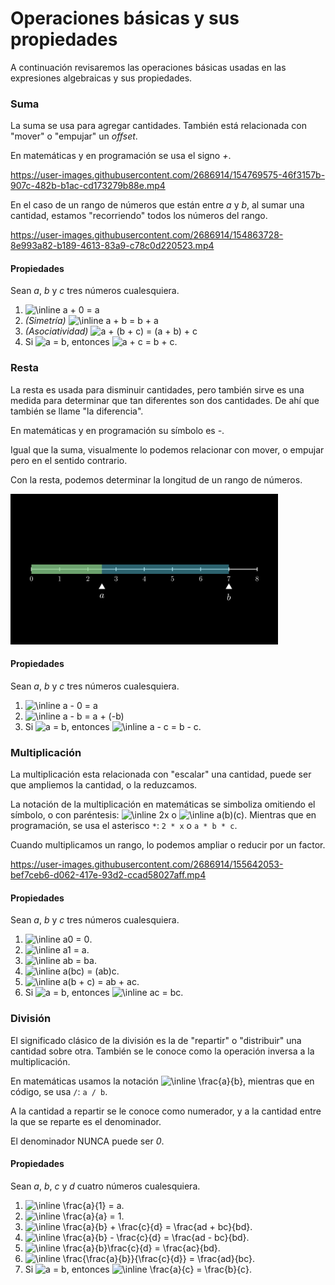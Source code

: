 # Operaciones básicas y sus propiedades

A continuación revisaremos las operaciones básicas usadas en las expresiones algebraicas y sus propiedades.

### Suma

La suma se usa para agregar cantidades. También está relacionada con "mover" o "empujar" un _offset_.

En matemáticas y en programación se usa el signo _+_.

https://user-images.githubusercontent.com/2686914/154769575-46f3157b-907c-482b-b1ac-cd173279b88e.mp4

En el caso de un rango de números que están entre _a_ y _b_, al sumar una cantidad, estamos "recorriendo" todos los números del rango.

https://user-images.githubusercontent.com/2686914/154863728-8e993a82-b189-4613-83a9-c78c0d220523.mp4

#### Propiedades

Sean _a_, _b_ y _c_ tres números cualesquiera.

1. <img src="https://latex.codecogs.com/svg.image?\inline&space;a&space;&plus;&space;0&space;=&space;a" title="\inline a + 0 = a" />
2. _(Simetría)_ <img src="https://latex.codecogs.com/svg.image?\inline&space;a&space;&plus;&space;b&space;=&space;b&space;&plus;&space;a" title="\inline a + b = b + a" />
3. _(Asociatividad)_ <img src="https://latex.codecogs.com/svg.image?a&space;&plus;&space;(b&space;&plus;&space;c)&space;=&space;(a&space;&plus;&space;b)&space;&plus;&space;c" title="a + (b + c) = (a + b) + c" />
4. Si <img src="https://latex.codecogs.com/svg.image?a&space;=&space;b" title="a = b" />, entonces <img src="https://latex.codecogs.com/svg.image?a&space;&plus;&space;c&space;=&space;b&space;&plus;&space;c" title="a + c = b + c" />.

### Resta

La resta es usada para disminuir cantidades, pero también sirve es una medida para determinar que tan diferentes son dos cantidades. De ahí que también se llame "la diferencia".

En matemáticas y en programación su símbolo es _-_.

Igual que la suma, visualmente lo podemos relacionar con mover, o empujar pero en el sentido contrario.

Con la resta, podemos determinar la longitud de un rango de números.

<img src="../img/algebra/len-range.png" width="85%"/>

#### Propiedades

Sean _a_, _b_ y _c_ tres números cualesquiera.

1. <img src="https://latex.codecogs.com/svg.image?\inline&space;a&space;-&space;0&space;=&space;a" title="\inline a - 0 = a" />
2. <img src="https://latex.codecogs.com/svg.image?\inline&space;a&space;-&space;b&space;=&space;a&space;&plus;&space;(-b)" title="\inline a - b = a + (-b)" />
3. Si <img src="https://latex.codecogs.com/svg.image?a&space;=&space;b" title="a = b" />, entonces <img src="https://latex.codecogs.com/svg.image?\inline&space;a&space;-&space;c&space;=&space;b&space;-&space;c" title="\inline a - c = b - c" />.

### Multiplicación

La multiplicación esta relacionada con "escalar" una cantidad, puede ser que ampliemos la cantidad, o la reduzcamos.

La notación de la multiplicación en matemáticas se simboliza omitiendo el símbolo, o con paréntesis: <img src="https://latex.codecogs.com/svg.image?\inline&space;2x" title="\inline 2x" /> o <img src="https://latex.codecogs.com/svg.image?\inline&space;a(b)(c)" title="\inline a(b)(c)" />. Mientras que en programación, se usa el asterisco `*`: `2 * x` o `a * b * c`.

Cuando multiplicamos un rango, lo podemos ampliar o reducir por un factor.

https://user-images.githubusercontent.com/2686914/155642053-bef7ceb6-d062-417e-93d2-ccad58027aff.mp4

#### Propiedades

Sean _a_, _b_ y _c_ tres números cualesquiera.

1. <img src="https://latex.codecogs.com/svg.image?\inline&space;a0&space;=&space;0" title="\inline a0 = 0" />.
2. <img src="https://latex.codecogs.com/svg.image?\inline&space;a1&space;=&space;a" title="\inline a1 = a" />.
3. <img src="https://latex.codecogs.com/svg.image?\inline&space;ab&space;=&space;ba" title="\inline ab = ba" />.
4. <img src="https://latex.codecogs.com/svg.image?\inline&space;a(bc)&space;=&space;(ab)c" title="\inline a(bc) = (ab)c" />.
5. <img src="https://latex.codecogs.com/svg.image?\inline&space;a(b&space;&plus;&space;c)&space;=&space;ab&space;&plus;&space;ac" title="\inline a(b + c) = ab + ac" />.
6. Si <img src="https://latex.codecogs.com/svg.image?a&space;=&space;b" title="a = b" />, entonces <img src="https://latex.codecogs.com/svg.image?\inline&space;ac&space;=&space;bc" title="\inline ac = bc" />.

### División

El significado clásico de la división es la de "repartir" o "distribuir" una cantidad sobre otra. También se le conoce como la operación inversa a la multiplicación.

En matemáticas usamos la notación <img src="https://latex.codecogs.com/svg.image?\inline&space;\frac{a}{b}&space;" title="\inline \frac{a}{b}" />, mientras que en código, se usa `/`: `a / b`.

A la cantidad a repartir se le conoce como numerador, y a la cantidad entre la que se reparte es el denominador.

El denominador NUNCA puede ser _0_.

#### Propiedades

Sean _a_, _b_, _c_ y _d_ cuatro números cualesquiera.

1. <img src="https://latex.codecogs.com/svg.image?\inline&space;\frac{a}{1}&space;=&space;a" title="\inline \frac{a}{1} = a" />.
2. <img src="https://latex.codecogs.com/svg.image?\inline&space;\frac{a}{a}&space;=&space;1" title="\inline \frac{a}{a} = 1" />.
3. <img src="https://latex.codecogs.com/svg.image?\inline&space;\frac{a}{b}&space;&plus;&space;\frac{c}{d}&space;=&space;\frac{ad&space;&plus;&space;bc}{bd}" title="\inline \frac{a}{b} + \frac{c}{d} = \frac{ad + bc}{bd}" />.
4. <img src="https://latex.codecogs.com/svg.image?\inline&space;\frac{a}{b}&space;-&space;\frac{c}{d}&space;=&space;\frac{ad&space;-&space;bc}{bd}" title="\inline \frac{a}{b} - \frac{c}{d} = \frac{ad - bc}{bd}" />.
5. <img src="https://latex.codecogs.com/svg.image?\inline&space;\frac{a}{b}\frac{c}{d}&space;=&space;\frac{ac}{bd}" title="\inline \frac{a}{b}\frac{c}{d} = \frac{ac}{bd}" />.
6. <img src="https://latex.codecogs.com/svg.image?\inline&space;\frac{\frac{a}{b}}{\frac{c}{d}}&space;=&space;\frac{ad}{bc}" title="\inline \frac{\frac{a}{b}}{\frac{c}{d}} = \frac{ad}{bc}" />.
7. Si <img src="https://latex.codecogs.com/svg.image?a&space;=&space;b" title="a = b" />, entonces <img src="https://latex.codecogs.com/svg.image?\inline&space;\frac{a}{c}&space;=&space;\frac{b}{c}" title="\inline \frac{a}{c} = \frac{b}{c}" />.
